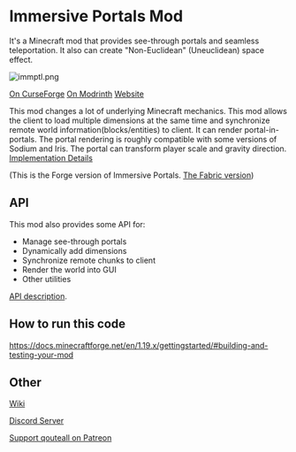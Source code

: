 # Immersive Portals Mod

It's a Minecraft mod that provides see-through portals and seamless teleportation. It also can create "Non-Euclidean" (Uneuclidean) space effect.

![immptl.png](https://i.loli.net/2021/09/30/chHMG45dsnZNqep.png)

[On CurseForge](https://www.curseforge.com/minecraft/mc-mods/immersive-portals-mod)     [On Modrinth](https://modrinth.com/mod/immersiveportals)     [Website](https://qouteall.fun/immptl/)

This mod changes a lot of underlying Minecraft mechanics. This mod allows the client to load multiple dimensions at the same time and synchronize remote world information(blocks/entities) to client. It can render portal-in-portals. The portal rendering is roughly compatible with some versions of Sodium and Iris. The portal can transform player scale and gravity direction.  [Implementation Details](https://qouteall.fun/immptl/wiki/Implementation-Details)

(This is the Forge version of Immersive Portals. [The Fabric version](https://github.com/iPortalTeam/ImmersivePortalsMod))

## API

This mod also provides some API for:

* Manage see-through portals
* Dynamically add dimensions
* Synchronize remote chunks to client
* Render the world into GUI
* Other utilities

[API description](https://qouteall.fun/immptl/wiki/API-for-Other-Mods.html).

## How to run this code
https://docs.minecraftforge.net/en/1.19.x/gettingstarted/#building-and-testing-your-mod

## Other

[Wiki](https://qouteall.fun/immptl/wiki/)

[Discord Server](https://discord.gg/BZxgURK)

[Support qouteall on Patreon](https://www.patreon.com/qouteall)

